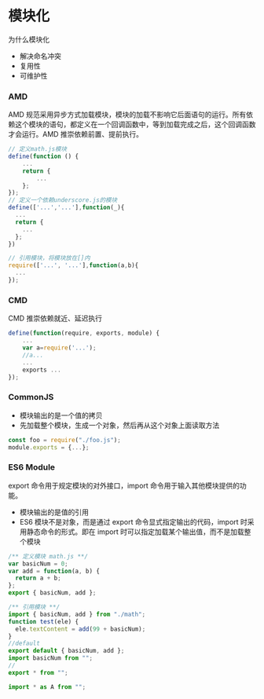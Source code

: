 # 模块化

为什么模块化

- 解决命名冲突
- 复用性
- 可维护性

### AMD

AMD 规范采用异步方式加载模块，模块的加载不影响它后面语句的运行。所有依赖这个模块的语句，都定义在一个回调函数中，等到加载完成之后，这个回调函数才会运行。AMD 推崇依赖前置、提前执行。

```javascript
// 定义math.js模块
define(function () {
    ...
    return {
        ...
    };
});
// 定义一个依赖underscore.js的模块
define(['...','...'],function(_){
  ...
  return {
    ...
  };
})

// 引用模块，将模块放在[]内
require(['...', '...'],function(a,b){
  ...
});

```

### CMD

CMD 推崇依赖就近、延迟执行

```javascript
define(function(require, exports, module) {
    ...
    var a=require('...');
    //a...
    ...
    exports ...
});
```

### CommonJS

- 模块输出的是一个值的拷贝
- 先加载整个模块，生成一个对象，然后再从这个对象上面读取方法

```javascript
const foo = require("./foo.js");
module.exports = {...};
```

### ES6 Module

export 命令用于规定模块的对外接口，import 命令用于输入其他模块提供的功能。

- 模块输出的是值的引用
- ES6 模块不是对象，而是通过 export 命令显式指定输出的代码，import 时采用静态命令的形式。即在 import 时可以指定加载某个输出值，而不是加载整个模块

```javascript
/** 定义模块 math.js **/
var basicNum = 0;
var add = function(a, b) {
  return a + b;
};
export { basicNum, add };

/** 引用模块 **/
import { basicNum, add } from "./math";
function test(ele) {
  ele.textContent = add(99 + basicNum);
}
//default
export default { basicNum, add };
import basicNum from "";
//
export * from "";

import * as A from "";
```
